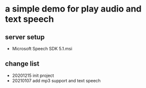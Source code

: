 # a simple demo for play audio and text speech

## server setup

- Microsoft Speech SDK 5.1.msi

## change list

- 20201215 init project
- 20210107 add mp3 support and text speech